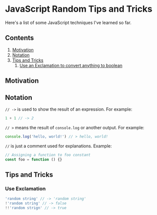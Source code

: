 # JavaScript Random Tips and Tricks

Here's a list of some JavaScript techniques I've learned so far.

## Contents
1. [Motivation](#motivation)
2. [Notation](#notation)
3. [Tips and Tricks](#tips-and-tricks)
    1. [Use an Exclamation to convert anything to boolean](#use-exclamation)

## Motivation


## Notation

`// ->` is used to show the result of an expression. For example:

```js
1 + 1 // -> 2
```

`// >` means the result of `console.log` or another output. For example:

```js
console.log('hello, world!') // > hello, world!
```

`//` is just a comment used for explanations. Example:

```js
// Assigning a function to foo constant
const foo = function () {}
```

## Tips and Tricks
### Use Exclamation 

```js
'random string' // -> 'random string'
!'random string' // -> false
!!'random strign' // -> true
```

